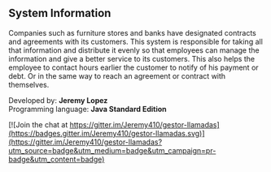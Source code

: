 <h2>System Information</h2>

Companies such as furniture stores and banks have designated contracts and agreements with its 
customers. This system is responsible for taking all that information and distribute it evenly 
so that employees can manage the information and give a better service to its customers. 
This also helps the employee to contact hours earlier the customer to notify of his payment or debt. 
Or in the same way to reach an agreement or contract with themselves.

Developed by: <strong>Jeremy Lopez</strong> <br />
Programming language: <strong>Java Standard Edition</strong>





[![Join the chat at https://gitter.im/Jeremy410/gestor-llamadas](https://badges.gitter.im/Jeremy410/gestor-llamadas.svg)](https://gitter.im/Jeremy410/gestor-llamadas?utm_source=badge&utm_medium=badge&utm_campaign=pr-badge&utm_content=badge)